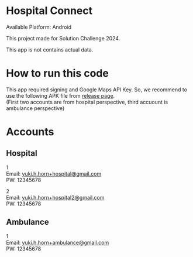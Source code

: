 # Hospital Connect

Available Platform: Android

This project made for Solution Challenge 2024.

This app is not contains actual data.

# How to run this code
This app required signing and Google Maps API Key. 
So, we recommend to use the following APK file from [release page](https://github.com/Yu-HaruWolf/tcu-connect/releases).<br>
(First two accounts are from hospital perspective, third accuount is ambulance perspective)

# Accounts
## Hospital
1<br>
Email: yuki.h.horn+hospital@gmail.com<br>
PW: 12345678

2<br>
Email: yuki.h.horn+hospital2@gmail.com<br>
PW: 12345678

## Ambulance
1<br>
Email: yuki.h.horn+ambulance@gmail.com<br>
PW: 12345678
